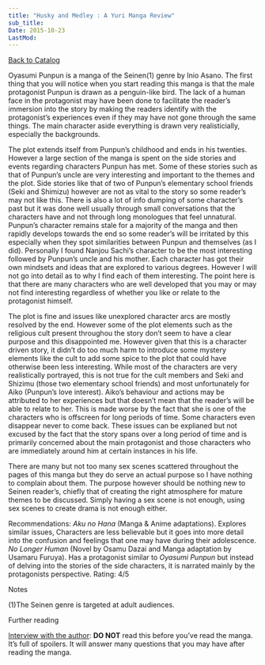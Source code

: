 ```yaml
---
title: "Husky and Medley : A Yuri Manga Review"
sub_title:
Date: 2015-10-23
LastMod:
---
```


[Back to Catalog](https://otaking.xyz/index.html)

Oyasumi Punpun is a manga of the Seinen(1) genre by Inio Asano. The first thing that you will notice when you start reading this manga is that the male protagonist Punpun is drawn as a penguin-like bird. The lack of a human face in the protagonist may have been done to facilitate the reader’s immersion into the story by making the readers identify with the protagonist’s experiences even if they may have not gone through the same things. The main character aside everything is drawn very realisticially, especially the backgrounds.

The plot extends itself from Punpun’s childhood and ends in his twenties. However a large section of the manga is spent on the side stories and events regarding characters Punpun has met. Some of these stories such as that of Punpun’s uncle are very interesting and important to the themes and the plot. Side stories like that of two of Punpun’s elementary school friends (Seki and Shimizu) however are not as vital to the story so some reader’s may not like this. There is also a lot of info dumping of some character’s past but it was done well usually through small conversations that the characters have and not through long monologues that feel unnatural. Punpun’s character remains stale for a majority of the manga and then rapidly develops towards the end so some reader’s will be irritated by this especially when they spot similarities between Punpun and themselves (as I did). Personally I found Nanjou Sachi’s character to be the most interesting followed by Punpun’s uncle and his mother. Each character has got their own mindsets and ideas that are explored to various degrees. However I will not go into detail as to why I find each of them interesting. The point here is that there are many characters who are well developed that you may or may not find interesting regardless of whether you like or relate to the protagonist himself.

The plot is fine and issues like unexplored character arcs are mostly resolved by the end. However some of the plot elements such as the religious cult present throughou the story don’t seem to have a clear purpose and this disappointed me. However given that this is a character driven story, it didn’t do too much harm to introduce some mystery elements like the cult to add some spice to the plot that could have otherwise been less interesting. While most of the characters are very realistically portrayed, this is not true for the cult members and Seki and Shizimu (those two elementary school friends) and most unfortunately for Aiko (Punpun’s love interest). Aiko’s behaviour and actions may be attributed to her experiences but that doesn’t mean that the reader’s will be able to relate to her. This is made worse by the fact that she is one of the characters who is offscreen for long periods of time. Some characters even disappear never to come back. These issues can be explianed but not excused by the fact that the story spans over a long period of time and is primarily concerned about the main protagonist and those characters who are immediately around him at certain instances in his life.

There are many but not too many sex scenes scattered throughout the pages of this manga but they do serve an actual purpose so I have nothing to complain about them. The purpose however should be nothing new to Seinen reader’s, chiefly that of creating the right atmosphere for mature themes to be discussed. Simply having a sex scene is not enough, using sex scenes to create drama is not enough either.

Recommendations: *Aku no Hana* (Manga & Anime adaptations). Explores similar issues, Characters are less believable but it goes into more detail into the confusion and feelings that one may have during their adolescence.
*No Longer Human* (Novel by Osamu Dazai and Manga adaptation by Usamaru Furuya). Has a protagonist similar to *Oyasumi Punpun* but instead of delving into the stories of the side characters, it is narrated mainly by the protagonists perspective.
Rating: 4/5

Notes

(1)The Seinen genre is targeted at adult audiences.

Further reading

[Interview with the author](https://mangabrog.wordpress.com/2014/07/06/inio-asano-interview-reality-is-tough-so-read-this-manga-about-cute-girls-and-feel-better/): **DO NOT** read this before you’ve read the manga. It’s full of spoilers. It will answer many questions that you may have after reading the manga.
